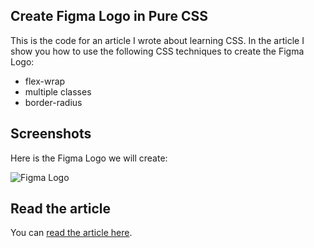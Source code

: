 ## Create Figma Logo in Pure CSS

This is the code for an article I wrote about learning CSS. In the article I show you how to use the following CSS techniques to create the Figma Logo:

- flex-wrap
- multiple classes
- border-radius

## Screenshots

Here is the Figma Logo we will create:

![Figma Logo](https://res.cloudinary.com/ratracegrad/image/upload/v1672179613/Screenshot_2022-12-27_at_5.19.27_PM_h2ncza.png)

## Read the article

You can [read the article here](https://www.jenniferbland.com/?p=1923&preview=true).